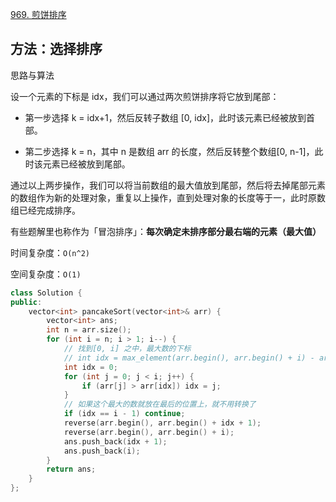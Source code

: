 [969. 煎饼排序](https://leetcode-cn.com/problems/pancake-sorting/)

## 方法：选择排序

思路与算法

设一个元素的下标是 idx，我们可以通过两次煎饼排序将它放到尾部：

- 第一步选择 k = idx+1，然后反转子数组 [0, idx]，此时该元素已经被放到首部。

- 第二步选择 k = n，其中 n 是数组 arr 的长度，然后反转整个数组[0, n-1]，此时该元素已经被放到尾部。

通过以上两步操作，我们可以将当前数组的最大值放到尾部，然后将去掉尾部元素的数组作为新的处理对象，重复以上操作，直到处理对象的长度等于一，此时原数组已经完成排序。

有些题解里也称作为「冒泡排序」：**每次确定未排序部分最右端的元素（最大值）**

时间复杂度：`O(n^2)`

空间复杂度：`O(1)`

```c++
class Solution {
public:
    vector<int> pancakeSort(vector<int>& arr) {
        vector<int> ans;
        int n = arr.size();
        for (int i = n; i > 1; i--) {
            // 找到[0, i] 之中，最大数的下标
            // int idx = max_element(arr.begin(), arr.begin() + i) - arr.begin();
            int idx = 0;
            for (int j = 0; j < i; j++) {
                if (arr[j] > arr[idx]) idx = j;
            }
            // 如果这个最大的数就放在最后的位置上，就不用转换了
            if (idx == i - 1) continue;
            reverse(arr.begin(), arr.begin() + idx + 1);
            reverse(arr.begin(), arr.begin() + i);
            ans.push_back(idx + 1);
            ans.push_back(i);
        }
        return ans;
    }
};
```